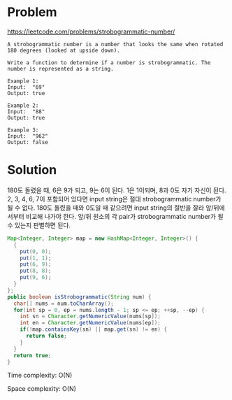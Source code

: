 # Problem
https://leetcode.com/problems/strobogrammatic-number/
```
A strobogrammatic number is a number that looks the same when rotated 180 degrees (looked at upside down).

Write a function to determine if a number is strobogrammatic. The number is represented as a string.

Example 1:
Input:  "69"
Output: true

Example 2:
Input:  "88"
Output: true

Example 3:
Input:  "962"
Output: false
```

# Solution
180도 돌렸을 때, 6은 9가 되고, 9는 6이 된다. 1은 1이되며, 8과 0도 자기 자신이 된다.
2, 3, 4, 6, 7이 포함되어 있다면 input string은 절대 strobogrammatic number가 될 수 없다.
180도 돌렸을 때와 0도일 때 같으려면 input string의 절반을 잘라 앞/뒤에서부터 비교해 나가야 한다.
앞/뒤 원소의 각 pair가 strobogrammatic number가 될 수 있는지 판별하면 된다.

```java
Map<Integer, Integer> map = new HashMap<Integer, Integer>() {
  {
    put(0, 0);
    put(1, 1);
    put(6, 9);
    put(8, 8);
    put(9, 6);
  }
};
public boolean isStrobogrammatic(String num) {
  char[] nums = num.toCharArray();
  for(int sp = 0, ep = nums.length - 1; sp <= ep; ++sp, --ep) {
    int sn = Character.getNumericValue(nums[sp]);
    int en = Character.getNumericValue(nums[ep]);
    if(!map.containsKey(sn) || map.get(sn) != en) {
      return false;
    }
  }
  return true;
}
```

Time complexity: O(N)

Space complexity: O(N)
